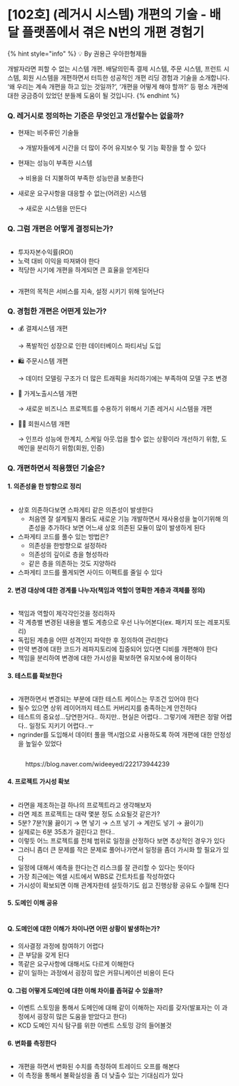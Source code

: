 # \[102호] (레거시 시스템) 개편의 기술 - 배달 플랫폼에서 겪은 N번의 개편 경험기

{% hint style="info" %}
💡 By 권용근 우아한형제들

개발자라면 피할 수 없는 시스템 개편. 배달의민족 결제 시스템, 주문 시스템, 프런트 시스템, 회원 시스템을 개편하면서 터득한 성공적인 개편 리딩 경험과 기술을 소개합니다. ‘왜 우리는 계속 개편을 하고 있는 것일까?’, ‘개편을 어떻게 해야 할까?’ 등 평소 개편에 대한 궁금증이 있었던 분들께 도움이 될 것입니다.
{% endhint %}

### Q. 레거시로 정의하는 기준은 무엇인고 개선할수는 없을까?

*   현재는 비주류인 기술들

    → 개발자들에게 시간을 더 많이 주어 유지보수 및 기능 확장을 할 수 있다
*   현재는 성능이 부족한 시스템

    → 비용을 더 지불하여 부족한 성능만큼 보충한다
*   새로운 요구사항을 대응할 수 없는(어려운) 시스템

    → 새로운 시스템을 만든다

### Q. 그럼 개편은 어떻게 결정되는가?

<figure><img src="../../../.gitbook/assets/1 (4).png" alt=""><figcaption></figcaption></figure>

* 투자자본수익률(ROI)
* 노력 대비 이익을 따져봐야 한다
* 적당한 시기에 개편을 하게되면 큰 효율을 얻게된다

<figure><img src="../../../.gitbook/assets/2 (2).png" alt=""><figcaption></figcaption></figure>

* 개편의 목적은 서비스를 지속, 설정 시키기 위해 일어난다

### Q. 경험한 개편은 어떤게 있는가?

*   💰 결제시스템 개편

    → 폭발적인 성장으로 인한 데이터베이스 파티셔닝 도입
*   🛍 주문시스템 개편

    → 데이터 모델링 구조가 더 많은 트래픽을 처리하기에는 부족하여 모델 구조 변경
*   🏪 가게노출시스템 개편

    → 새로운 비즈니스 프로젝트를 수용하기 위해서 기존 레거시 시스템을 개편
*   👩‍🔧 회원시스템 개편

    → 인프라 성능에 한계치, 스케일 아웃.업을 할수 없는 상황이라 개선하기 위함, 도메인을 분리하기 위함(회원, 인증)

### Q. 개편하면서 적용했던 기술은?

#### 1. 의존성을 한 방향으로 정리

<figure><img src="../../../.gitbook/assets/3 (2) (2).png" alt=""><figcaption></figcaption></figure>

* 상호 의존하다보면 스파게티 같은 의존성이 발생한다
  * 처음엔 잘 설계될지 몰라도 새로운 기능 개발하면서 재사용성을 높이기위해 의존성을 추가하다 보면 어느새 상호 의존된 모듈이 많이 발생하게 된다
* 스파게티 코드를 풀수 있는 방법은?
  * 의존성을 한방향으로 설정하라
  * 의존성의 깊이로 층을 형성하라
  * 같은 층을 의존하는 것도 지양하라
* 스파게티 코드를 풀게되면 사이드 이펙트를 줄일 수 있다

#### 2. 변경 대상에 대한 경계를 나누자(책임과 역할이 명확한 계층과 객체를 정의)

<figure><img src="../../../.gitbook/assets/4 (1) (1).png" alt=""><figcaption></figcaption></figure>

* 책임과 역할이 제각각인것을 정리하자
* 각 계층별 변경된 내용을 별도 계층으로 우선 나누어본다(ex. 패키지 또는 레포지토리)
* 독립된 계층을 어떤 성격인지 파악한 후 정의하여 관리한다
* 만약 변경에 대한 코드가 레파지토리에 집중되어 있다면 디비를 개편해야 한다
* 책임을 분리하여 변경에 대한 가시성을 확보하면 유지보수에 용이하다

#### 3. 테스트를 확보한다

<figure><img src="../../../.gitbook/assets/5 (4).png" alt=""><figcaption></figcaption></figure>

* 개편하면서 변경되는 부분에 대한 테스트 케이스는 무조건 있어야 한다
* 될수 있으면 상위 레이어까지 테스트 커버리지를 충족하는게 안전하다
* 테스트의 중요성…당연한거다.. 하지만.. 현실은 어렵다.. 그렇기에 개편은 정말 어렵다.. 일정도 지키기 어렵다..ㅜ
* ngrinder를 도입해서 데이터 풀을 맥시멈으로 사용하도록 하여 개편에 대한 안정성을 높일수 있었다

<figure><img src="../../../.gitbook/assets/6 (1).png" alt=""><figcaption><p>https://blog.naver.com/wideeyed/222173944239</p></figcaption></figure>



#### 4. 프로젝트 가시성 확보

<figure><img src="../../../.gitbook/assets/7 (2).png" alt=""><figcaption></figcaption></figure>

* 라면을 제조하는걸 하나의 프로젝트라고 생각해보자
* 라면 제조 프로젝트는 대략 몇분 정도 소요될것 같은가?
* 5분? 7분?(물 끓이기 → 면 넣기 → 스프 넣기 → 계란도 넣기 → 끓이기)
* 실제로는 6분 35초가 걸린다고 한다..
* 이렇듯 어느 프로젝트를 전체 범위로 일정을 산정하다 보면 추상적인 경우가 있다
* 그러니 좀더 큰 문제를 작은 문제로 풀어나가면서 일정을 좀더 가시화 할 필요가 있다
* 일정에 대해서 예측을 한다는건 리스크를 잘 관리할 수 있다는 뜻이다
* 가장 최근에는 엑셀 시트에서 WBS로 간트차트를 작성하였다
* 가시성이 확보되면 이해 관계자한테 설듯하기도 쉽고 진행상황 공유도 수월해 진다

#### 5. 도메인 이해 공유

<figure><img src="../../../.gitbook/assets/8 (2).png" alt=""><figcaption></figcaption></figure>

#### Q. 도메인에 대한 이해가 차이나면 어떤 상황이 발생하는가?

* 의사결정 과정에 참여하기 어렵다
* 큰 부담을 갖게 된다
* 똑같은 요구사항에 대해서도 다르게 이해한다
* 같이 일하는 과정에서 굉장히 많은 커뮤니케이션 비용이 든다

#### Q. 그럼 어떻게 도메인에 대한 이해 차이를 좁혀갈 수 있을까?

* 이벤트 스토밍을 통해서 도메인에 대해 같이 이해하는 자리를 갖자(발표자는 이 과정에서 굉장히 많은 도움을 받았다고 한다)
* KCD 도메인 지식 탐구를 위한 이벤트 스토밍 강의 들어볼것

#### 6. 변화를 측정한다

<figure><img src="../../../.gitbook/assets/9 (2).png" alt=""><figcaption></figcaption></figure>

* 개편을 하면서 변화된 수치를 측정하여 트레이드 오프를 해본다
* 이 측정을 통해서 불확실성을 좀 더 낮출수 있는 기대심리가 있다
